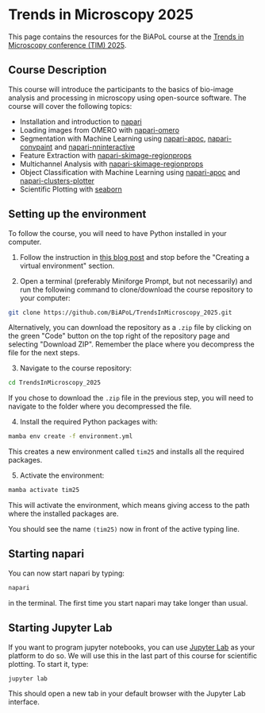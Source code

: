 # Trends in Microscopy 2025

This page contains the resources for the BiAPoL course at the [Trends in Microscopy conference (TIM) 2025](https://gerbi-gmb.de/event/tim2025/).

## Course Description

This course will introduce the participants to the basics of bio-image analysis and processing in microscopy using open-source software. The course will cover the following topics:

- Installation and introduction to [napari](https://napari.org/stable/)
- Loading images from OMERO with [napari-omero](https://github.com/tlambert03/napari-omero)
- Segmentation with Machine Learning using [napari-apoc](https://github.com/haesleinhuepf/napari-accelerated-pixel-and-object-classification), [napari-convpaint](https://github.com/guiwitz/napari-convpaint) and [napari-nninteractive](https://github.com/MIC-DKFZ/napari-nninteractive)
- Feature Extraction with [napari-skimage-regionprops](https://github.com/haesleinhuepf/napari-skimage-regionprops)
- Multichannel Analysis with [napari-skimage-regionprops](https://github.com/haesleinhuepf/napari-skimage-regionprops)
- Object Classification with Machine Learning using [napari-apoc](https://github.com/haesleinhuepf/napari-accelerated-pixel-and-object-classification) and [napari-clusters-plotter](https://github.com/BiAPoL/napari-clusters-plotter)
- Scientific Plotting with [seaborn](https://seaborn.pydata.org/)

## Setting up the environment

To follow the course, you will need to have Python installed in your computer. 

1. Follow the instruction in [this blog post](https://biapol.github.io/blog/mara_lampert/getting_started_with_miniforge_and_python/readme.html) and stop before the "Creating a virtual environment" section.

2. Open a terminal (preferably Miniforge Prompt, but not necessarily) and run the following command to clone/download the course repository to your computer:

```bash
git clone https://github.com/BiAPoL/TrendsInMicroscopy_2025.git
```

Alternatively, you can download the repository as a `.zip` file by clicking on the green "Code" button on the top right of the repository page and selecting "Download ZIP". Remember the place where you decompress the file for the next steps.

3. Navigate to the course repository:

```bash
cd TrendsInMicroscopy_2025
```

If you chose to download the `.zip` file in the previous step, you will need to navigate to the folder where you decompressed the file.

4. Install the required Python packages with:

```bash
mamba env create -f environment.yml
```

This creates a new environment called `tim25` and installs all the required packages.

5. Activate the environment:

```bash
mamba activate tim25
```

This will activate the environment, which means giving access to the path where the installed packages are.

You should see the name `(tim25)` now in front of the active typing line.

## Starting napari

You can now start napari by typing:

```bash
napari
```

in the terminal. The first time you start napari may take longer than usual.

## Starting Jupyter Lab

If you want to program jupyter notebooks, you can use [Jupyter Lab](https://jupyter.org/) as your platform to do so. We will use this in the last part of this course for scientific plotting. To start it, type:

```bash
jupyter lab
```

This should open a new tab in your default browser with the Jupyter Lab interface.